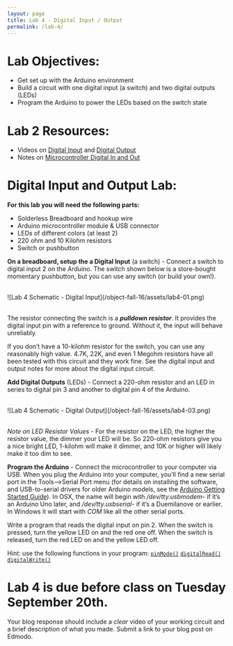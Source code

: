 ```yaml
---
layout: page
title: Lab 4 - Digital Input / Output
permalink: /lab-4/
---
```


# **Lab Objectives:**

+ Get set up with the Arduino environment
+ Build a circuit with one digital input (a switch) and two digital outputs (LEDs)
+ Program the Arduino to power the LEDs based on the switch state

# **Lab 2 Resources:**

+ Videos on [Digital Input](https://vimeo.com/86548673) and [Digital Output](https://vimeo.com/86534049)
+ Notes on [Microcontroller Digital In and Out](https://itp.nyu.edu/physcomp/lessons/microcontrollers/digital-input-output/)

# **Digital Input and Output Lab:**

**For this lab you will need the following parts:**

+ Solderless Breadboard and hookup wire
+ Arduino microcontroller module & USB connector
+ LEDs of different colors (at least 2)
+ 220 ohm and 10 Kilohm resistors
+ Switch or pushbutton

**On a breadboard, setup the a Digital Input** (a switch) - Connect a switch to digital input 2 on the Arduino. The switch shown below is a store-bought momentary pushbutton, but you can use any switch (or build your own!). 

<br>
![Lab 4 Schematic - Digital Input](/object-fall-16/assets/lab4-01.png)
<!-- ![Lab 4 Fritz - Digital Input](/object-fall-16/assets/lab4-02.png) -->
<br><br>

The resistor connecting the switch is a ***pulldown resistor***. It provides the digital input pin with a reference to ground. Without it, the input will behave unreliably.

If you don’t have a 10-kilohm resistor for the switch, you can use any reasonably high value. 4.7K, 22K, and even 1 Megohm resistors have all been tested with this circuit and they work fine.  See the digital input and output notes for more about the digital input circuit.

**Add Digital Outputs** (LEDs) - Connect a 220-ohm resistor and an LED in series to digital pin 3 and another to digital pin 4 of the Arduino.

<br>
![Lab 4 Schematic - Digital Output](/object-fall-16/assets/lab4-03.png)
<!-- ![Lab 4 Fritz - Digital Output](/object-fall-16/assets/lab4-04.png) -->
<br><br>

*Note on LED Resistor Values* - For the resistor on the LED, the higher the resistor value, the dimmer your LED will be. So 220-ohm resistors give you a nice bright LED, 1-kilohm will make it dimmer, and 10K or higher will likely make it too dim to see.

**Program the Arduino** - Connect the microcontroller to your computer via USB. When you plug the Arduino into your computer, you’ll find a new serial port in the Tools–>Serial Port menu (for details on installing the software, and USB-to-serial drivers for older Arduino models, see the [Arduino Getting Started Guide](https://www.arduino.cc/en/Guide/HomePage)). In OSX, the name will begin with */dev/tty.usbmodem-* if it’s an Arduino Uno later, and */dev/tty.usbserial-* if it’s a Duemilanove or earlier. In Windows it will start with *COM* like all the other serial ports.

Write a program that reads the digital input on pin 2. When the switch is pressed, turn the yellow LED on and the red one off. When the switch is released, turn the red LED on and the yellow LED off.

Hint: use the following functions in your program:
[`pinMode()`](https://www.arduino.cc/en/Reference/PinMode)
[`digitalRead()`](https://www.arduino.cc/en/Reference/DigitalRead)
[`digitalWrite()`](https://www.arduino.cc/en/Reference/DigitalWrite)

# **Lab 4 is due before class on Tuesday September 20th.** 

Your blog response should include a *clear* video of your working circuit and a brief description of what you made. Submit a link to your blog post on Edmodo. 